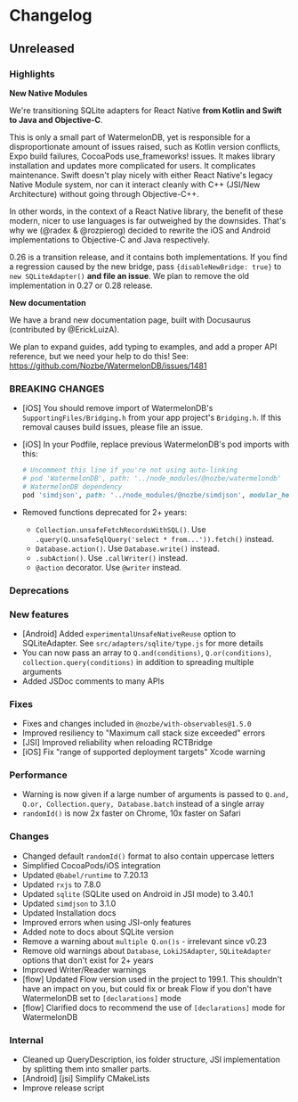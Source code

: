 # Changelog

## Unreleased

### Highlights

**New Native Modules**

We're transitioning SQLite adapters for React Native **from Kotlin and Swift to Java and Objective-C**.

This is only a small part of WatermelonDB, yet is responsible for a disproportionate amount of issues
raised, such as Kotlin version conflicts, Expo build failures, CocoaPods use_frameworks! issues. It
makes library installation and updates more complicated for users. It complicates maintenance.
Swift doesn't play nicely with either React Native's legacy Native Module system, nor can it interact
cleanly with C++ (JSI/New Architecture) without going through Objective-C++.

In other words, in the context of a React Native library, the benefit of these modern, nicer to use
languages is far outweighed by the downsides. That's why we (@radex & @rozpierog) decided to rewrite
the iOS and Android implementations to Objective-C and Java respectively.

0.26 is a transition release, and it contains both implementations. If you find a regression caused
by the new bridge, pass `{disableNewBridge: true}` to `new SQLiteAdapter()` **and file an issue**.
We plan to remove the old implementation in 0.27 or 0.28 release.

**New documentation**

We have a brand new documentation page, built with Docusaurus (contributed by @ErickLuizA).

We plan to expand guides, add typing to examples, and add a proper API reference, but we need your
help to do this! See: https://github.com/Nozbe/WatermelonDB/issues/1481

### BREAKING CHANGES

- [iOS] You should remove import of WatermelonDB's `SupportingFiles/Bridging.h` from your app project's `Bridging.h`.
  If this removal causes build issues, please file an issue.
- [iOS] In your Podfile, replace previous WatermelonDB's pod imports with this:

  ```rb
  # Uncomment this line if you're not using auto-linking
  # pod 'WatermelonDB', path: '../node_modules/@nozbe/watermelondb'
  # WatermelonDB dependency
  pod 'simdjson', path: '../node_modules/@nozbe/simdjson', modular_headers: true
  ```
- Removed functions deprecated for 2+ years:
  - `Collection.unsafeFetchRecordsWithSQL()`. Use `.query(Q.unsafeSqlQuery('select * from...')).fetch()` instead.
  - `Database.action()`. Use `Database.write()` instead.
  - `.subAction()`. Use `.callWriter()` instead.
  - `@action` decorator. Use `@writer` instead.

### Deprecations

### New features

- [Android] Added `experimentalUnsafeNativeReuse` option to SQLiteAdapter. See `src/adapters/sqlite/type.js` for more details
- You can now pass an array to `Q.and(conditions)`, `Q.or(conditions)`, `collection.query(conditions)` in addition to spreading multiple arguments
- Added JSDoc comments to many APIs

### Fixes

- Fixes and changes included in `@nozbe/with-observables@1.5.0`
- Improved resiliency to "Maximum call stack size exceeded" errors
- [JSI] Improved reliability when reloading RCTBridge
- [iOS] Fix "range of supported deployment targets" Xcode warning

### Performance

- Warning is now given if a large number of arguments is passed to `Q.and, Q.or, Collection.query, Database.batch` instead of a single array
- `randomId()` is now 2x faster on Chrome, 10x faster on Safari

### Changes

- Changed default `randomId()` format to also contain uppercase letters
- Simplified CocoaPods/iOS integration
- Updated `@babel/runtime` to 7.20.13
- Updated `rxjs` to 7.8.0
- Updated `sqlite` (SQLite used on Android in JSI mode) to 3.40.1
- Updated `simdjson` to 3.1.0
- Updated Installation docs
- Improved errors when using JSI-only features
- Added note to docs about SQLite version
- Remove a warning about `multiple Q.on()s` - irrelevant since v0.23
- Remove old warnings about `Database`, `LokiJSAdapter`, `SQLiteAdapter` options that don't exist for 2+ years
- Improved Writer/Reader warnings
- [flow] Updated Flow version used in the project to 199.1. This shouldn't have an impact on you, but could fix or break Flow if you don't have WatermelonDB set to `[declarations]` mode
- [flow] Clarified docs to recommend the use of `[declarations]` mode for WatermelonDB

### Internal

- Cleaned up QueryDescription, ios folder structure, JSI implementation by splitting them into smaller parts.
- [Android] [jsi] Simplify CMakeLists
- Improve release script
